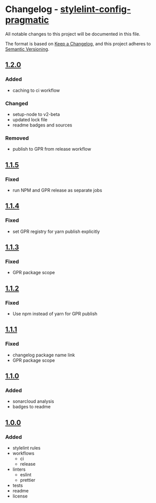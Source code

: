 # Changelog - [stylelint-config-pragmatic]

All notable changes to this project will be documented in this file.

The format is based on [Keep a Changelog](https://keepachangelog.com/en/1.0.0/),
and this project adheres to [Semantic Versioning](https://semver.org/spec/v2.0.0.html).

## [1.2.0]

### Added

- caching to ci workflow

### Changed

- setup-node to v2-beta
- updated lock file
- readme badges and sources

### Removed

- publish to GPR from release workflow

## [1.1.5]

### Fixed

- run NPM and GPR release as separate jobs

## [1.1.4]

### Fixed

- set GPR registry for yarn publish explicitly

## [1.1.3]

### Fixed

- GPR package scope

## [1.1.2]

### Fixed

- Use npm instead of yarn for GPR publish

## [1.1.1]

### Fixed

- changelog package name link
- GPR package scope

## [1.1.0]

### Added

- sonarcloud analysis
- badges to readme

## [1.0.0]

### Added

- stylelint rules
- workflows
  - ci
  - release
- linters
  - eslint
  - prettier
- tests
- readme
- license

[stylelint-config-pragmatic]: https://github.com/pvds/stylelint-config-pragmatic
[1.0.0]: https://github.com/pvds/stylelint-config-pragmatic/tree/1.0.0
[1.1.0]: https://github.com/pvds/stylelint-config-pragmatic/tree/1.1.0
[1.1.1]: https://github.com/pvds/stylelint-config-pragmatic/tree/1.1.1
[1.1.2]: https://github.com/pvds/stylelint-config-pragmatic/tree/1.1.2
[1.1.3]: https://github.com/pvds/stylelint-config-pragmatic/tree/1.1.3
[1.1.4]: https://github.com/pvds/stylelint-config-pragmatic/tree/1.1.4
[1.1.5]: https://github.com/pvds/stylelint-config-pragmatic/tree/1.1.5
[1.2.0]: https://github.com/pvds/stylelint-config-pragmatic/tree/1.2.0
